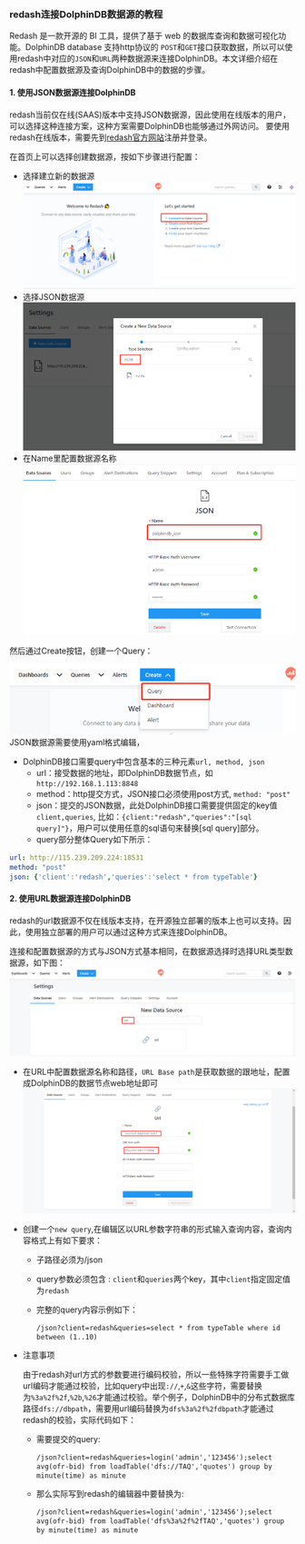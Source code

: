 ### redash连接DolphinDB数据源的教程

Redash 是一款开源的 BI 工具，提供了基于 web 的数据库查询和数据可视化功能。DolphinDB database 支持http协议的 `POST`和`GET`接口获取数据，所以可以使用redash中对应的`JSON`和`URL`两种数据源来连接DolphinDB。本文详细介绍在redash中配置数据源及查询DolphinDB中的数据的步骤。

#### 1. 使用JSON数据源连接DolphinDB

redash当前仅在线(SAAS)版本中支持JSON数据源，因此使用在线版本的用户，可以选择这种连接方案，这种方案需要DolphinDB也能够通过外网访问。
要使用redash在线版本，需要先到[redash官方网站](https://redash.io)注册并登录。

在首页上可以选择创建数据源，按如下步骤进行配置：

* 选择建立新的数据源
![image](./images/redash/ds1.png)
* 选择JSON数据源
![image](./images/redash/ds2.png)
* 在Name里配置数据源名称
![image](./images/redash/ds8.png)

然后通过Create按钮，创建一个Query：

![image](./images/redash/ds4.png)
JSON数据源需要使用yaml格式编辑，

* DolphinDB接口需要query中包含基本的三种元素`url, method, json`
 	* url：接受数据的地址，即DolphinDB数据节点，如`http://192.168.1.113:8848`
 	* method：http提交方式，JSON接口必须使用post方式, `method: "post"`
 	* json：提交的JSON数据，此处DolphinDB接口需要提供固定的key值`client,queries`, 比如：`{client:"redash","queries":"[sql query]"}`，用户可以使用任意的sql语句来替换[sql query]部分。
 	* query部分整体Query如下所示：
 ```yaml
 url: http://115.239.209.224:18531
 method: "post"
 json: {'client':'redash','queries':'select * from typeTable'}
 ```

#### 2. 使用URL数据源连接DolphinDB

redash的url数据源不仅在线版本支持，在开源独立部署的版本上也可以支持。因此，使用独立部署的用户可以通过这种方式来连接DolphinDB。

连接和配置数据源的方式与JSON方式基本相同，在数据源选择时选择URL类型数据源，如下图：
![image](./images/redash/ds5.png)

* 在URL中配置数据源名称和路径，`URL Base path`是获取数据的跟地址，配置成DolphinDB的数据节点web地址即可
![image](./images/redash/ds6.png)
* 创建一个`new query`,在编辑区以URL参数字符串的形式输入查询内容，查询内容格式上有如下要求：
  * 子路径必须为/json
  * query参数必须包含 : `client`和`queries`两个key，其中`client`指定固定值为`redash`
  * 完整的query内容示例如下：

    ```
    /json?client=redash&queries=select * from typeTable where id between (1..10) 
    ```

* 注意事项

    由于redash对url方式的参数要进行编码校验，所以一些特殊字符需要手工做url编码才能通过校验，比如query中出现`://`,`+`,`&`这些字符，需要替换为`%3a%2f%2f`,`%2b`,`%26`才能通过校验。举个例子，DolphinDB中的分布式数据库路径`dfs://dbpath`，需要用url编码替换为`dfs%3a%2f%2fdbpath`才能通过redash的校验，实际代码如下：
  * 需要提交的query:

    ```
    /json?client=redash&queries=login('admin','123456');select avg(ofr-bid) from loadTable('dfs://TAQ','quotes') group by minute(time) as minute  
    ```

  * 那么实际写到redash的编辑器中要替换为:

    ```
    /json?client=redash&queries=login('admin','123456');select avg(ofr-bid) from loadTable('dfs%3a%2f%2fTAQ','quotes') group by minute(time) as minute 
    ```
